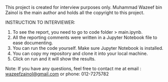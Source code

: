 This project is created for interview purposes only. Muhammad Wazeef bin Zainol is the main author and holds all the copyright to this project.

INSTRUCTION TO INTERVIEWER:

1. To see the report, you need to go to code folder > main.ipynb.
2. All the reporting comments were written in a Jupyter Notebook file to ease documenting.
3. You can run the code yourself. Make sure Jupyter Notebook is installed.
4. You can copy my repository and clone it into your local machine.
5. Click on run and it will show the results.

Note: If you have any questions, feel free to contact me at email : wazeefzainol@gmail.com or phone: 012-7275782
